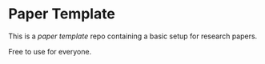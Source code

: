 # Paper Template
This is a *paper template* repo containing a basic setup for research papers.

Free to use for everyone.
